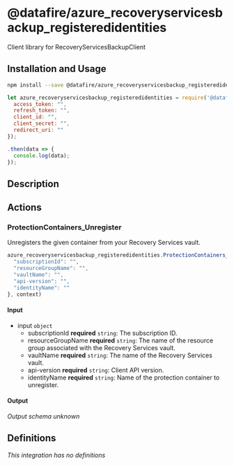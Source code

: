 # @datafire/azure_recoveryservicesbackup_registeredidentities

Client library for RecoveryServicesBackupClient

## Installation and Usage
```bash
npm install --save @datafire/azure_recoveryservicesbackup_registeredidentities
```
```js
let azure_recoveryservicesbackup_registeredidentities = require('@datafire/azure_recoveryservicesbackup_registeredidentities').create({
  access_token: "",
  refresh_token: "",
  client_id: "",
  client_secret: "",
  redirect_uri: ""
});

.then(data => {
  console.log(data);
});
```

## Description



## Actions

### ProtectionContainers_Unregister
Unregisters the given container from your Recovery Services vault.


```js
azure_recoveryservicesbackup_registeredidentities.ProtectionContainers_Unregister({
  "subscriptionId": "",
  "resourceGroupName": "",
  "vaultName": "",
  "api-version": "",
  "identityName": ""
}, context)
```

#### Input
* input `object`
  * subscriptionId **required** `string`: The subscription ID.
  * resourceGroupName **required** `string`: The name of the resource group associated with the Recovery Services vault.
  * vaultName **required** `string`: The name of the Recovery Services vault.
  * api-version **required** `string`: Client API version.
  * identityName **required** `string`: Name of the protection container to unregister.

#### Output
*Output schema unknown*



## Definitions

*This integration has no definitions*
